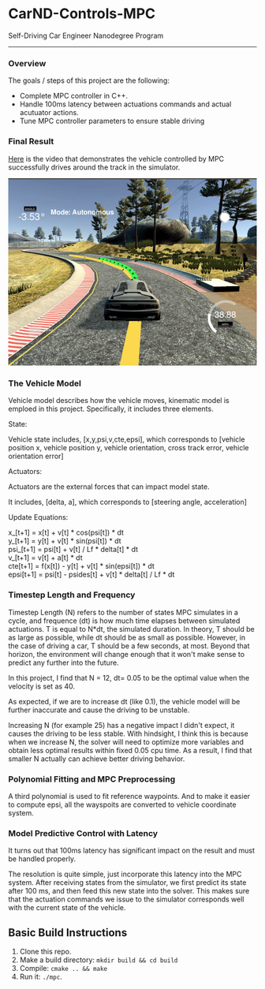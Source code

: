 # CarND-Controls-MPC
Self-Driving Car Engineer Nanodegree Program

---


### Overview
The goals / steps of this project are the following:  

* Complete MPC controller in C++.
* Handle 100ms latency between actuations commands and actual acutuator actions.
* Tune MPC controller parameters to ensure stable driving

### Final Result  

[Here](https://youtu.be/iE_wM8v7wNs) is the video that demonstrates the vehicle controlled by MPC successfully drives around the track in the simulator.

![mpc](https://github.com/LevinJ/CarND-MPC-Project/blob/master/mpc.png)

### The Vehicle Model  

Vehicle model describes how the vehicle moves, kinematic model is emploed in this project. Specifically, it includes three elements.

State:  

Vehicle state includes, [x,y,psi,v,cte,epsi], which corresponds to [vehicle position x, vehicle position y, vehicle orientation, cross track error, vehicle orientation error]

Actuators:  

Actuators are the external forces that can impact model state. 

It includes, [delta, a], which corresponds to [steering angle, acceleration]  

Update Equations:  

x_[t+1] = x[t] + v[t] * cos(psi[t]) * dt  
y_[t+1] = y[t] + v[t] * sin(psi[t]) * dt  
psi_[t+1] = psi[t] + v[t] / Lf * delta[t] * dt  
v_[t+1] = v[t] + a[t] * dt  
cte[t+1] = f(x[t]) - y[t] + v[t] * sin(epsi[t]) * dt  
epsi[t+1] = psi[t] - psides[t] + v[t] * delta[t] / Lf * dt  


### Timestep Length and Frequency  

Timestep Length (N) refers to the number of states MPC simulates in a cycle, and frequence (dt) is how much time elapses between simulated actuations. T is equal to N*dt, the simulated duration.
In theory, T should be as large as possible, while dt should be as small as possible. However, in the case of driving a car, T should be a few seconds, at most. Beyond that horizon, the environment will change enough that it won't make sense to predict any further into the future.

In this project, I find that N = 12, dt= 0.05 to be the optimal value when the velocity is set as 40.

As expected, if we are to increase dt (like 0.1), the vehicle model will be further inaccurate and cause the driving to be unstable.

Increasing N (for example 25) has a negative impact I didn't expect, it causes the driving to be less stable. With hindsight, I think this is because when we increase N, the solver will need to optimize more variables and obtain less optimal results within fixed 0.05 cpu time. As a result, I find that smaller N actually can achieve better driving behavior.  


### Polynomial Fitting and MPC Preprocessing  

A third polynomial is used to fit reference waypoints. And to make it easier to compute epsi, all the wayspoits are converted to vehicle coordinate system.  

### Model Predictive Control with Latency  

It turns out that 100ms latency has significant impact on the result and must be handled properly.

The resolution is quite simple, just incorporate this latency into the MPC system. After receiving states from the simulator, we first predict its state after 100 ms, and then feed this new state into the solver. This makes sure that the actuation commands we issue to the simulator corresponds well with the current state of the vehicle.  

## Basic Build Instructions  


1. Clone this repo.
2. Make a build directory: `mkdir build && cd build`
3. Compile: `cmake .. && make`
4. Run it: `./mpc`.
